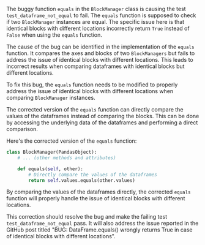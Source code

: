 The buggy function `equals` in the `BlockManager` class is causing the test `test_dataframe_not_equal` to fail. The `equals` function is supposed to check if two `BlockManager` instances are equal. The specific issue here is that identical blocks with different locations incorrectly return `True` instead of `False` when using the `equals` function.

The cause of the bug can be identified in the implementation of the `equals` function. It compares the axes and blocks of two `BlockManagers` but fails to address the issue of identical blocks with different locations. This leads to incorrect results when comparing dataframes with identical blocks but different locations.

To fix this bug, the `equals` function needs to be modified to properly address the issue of identical blocks with different locations when comparing `BlockManager` instances.

The corrected version of the `equals` function can directly compare the values of the dataframes instead of comparing the blocks. This can be done by accessing the underlying data of the dataframes and performing a direct comparison.

Here's the corrected version of the `equals` function:

```python
class BlockManager(PandasObject):
    # ... (other methods and attributes)

    def equals(self, other):
        # Directly compare the values of the dataframes
        return self.values.equals(other.values)
```

By comparing the values of the dataframes directly, the corrected `equals` function will properly handle the issue of identical blocks with different locations.

This correction should resolve the bug and make the failing test `test_dataframe_not_equal` pass. It will also address the issue reported in the GitHub post titled "BUG: DataFrame.equals() wrongly returns True in case of identical blocks with different locations".